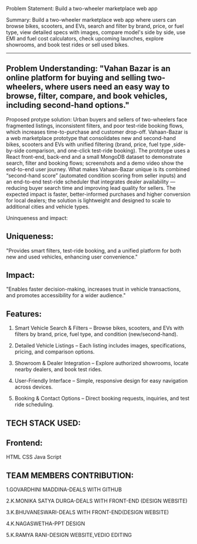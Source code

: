  Problem Statement: Build a two-wheeler marketplace web app

Summary: Build a two-wheeler marketplace web app where users can browse bikes, scooters, and EVs, search and filter by brand, price, or fuel type, view detailed specs with images, compare model's side by side, use EMI and fuel cost calculators, check upcoming launches, explore showrooms, and book test rides or sell used bikes.

-------------------
Problem Understanding:
"Vahan Bazar is an online platform for buying and selling two-wheelers, where users need an easy way to browse, filter, compare, and book vehicles, including second-hand options."
--------------------
Proposed protype solution:
Urban buyers and sellers of two-wheelers face fragmented listings, inconsistent filters, and poor test-ride booking flows, which increases time-to-purchase and customer drop-off. Vahaan-Bazar is a web marketplace prototype that consolidates new and second-hand bikes, scooters and EVs with unified filtering (brand, price, fuel type ,side-by-side comparison, and one-click test-ride booking). The prototype uses a React front-end, back-end and a small MongoDB dataset to demonstrate search, filter and booking flows; screenshots and a demo video show the end-to-end user journey. What makes Vahaan-Bazar unique is its combined “second-hand score” (automated condition scoring from seller inputs) and an end-to-end test-ride scheduler that integrates dealer availability — reducing buyer search time and improving lead quality for sellers. The expected impact is faster, better-informed purchases and higher conversion for local dealers; the solution is lightweight and designed to scale to additional cities and vehicle types.


Uninqueness and impact:

Uniqueness:
-------------------
"Provides smart filters, test-ride booking, and a unified platform for both new and used vehicles, enhancing user convenience."

Impact:
----------------------
"Enables faster decision-making, increases trust in vehicle transactions, and promotes accessibility for a wider audience."

Features:
------------------------

1. Smart Vehicle Search & Filters – Browse bikes, scooters, and EVs with filters by brand, price, fuel type, and condition (new/second-hand).


2. Detailed Vehicle Listings – Each listing includes images, specifications, pricing, and comparison options.


3. Showroom & Dealer Integration – Explore authorized showrooms, locate nearby dealers, and book test rides.


4. User-Friendly Interface – Simple, responsive design for easy navigation across devices.


5. Booking & Contact Options – Direct booking requests, inquiries, and test ride scheduling.

TECH STACK USED:
----------------------------

Frontend:
------------
HTML
CSS
Java Script

TEAM MEMBERS CONTRIBUTION:
-------------------------------
1.GOVARDHINI MADDINA-DEALS WITH GITHUB 

2.K.MONIKA SATYA DURGA-DEALS WITH FRONT-END (DESIGN WEBSITE)

3.K.BHUVANESWARI-DEALS WITH FRONT-END(DESIGN WEBSITE)

4.K.NAGASWETHA-PPT DESIGN

5.K.RAMYA RANI-DESIGN WEBSITE,VEDIO EDITING

  
